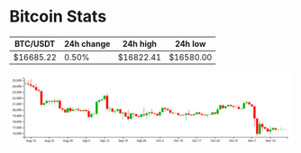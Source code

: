 # Bitcoin Stats

BTC/USDT|24h change|24h high|24h low|
|---|---|---|---|
|$16685.22|0.50%|$16822.41|$16580.00|

<img src="./chart.svg">
